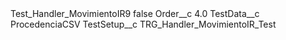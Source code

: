 <?xml version="1.0" encoding="UTF-8"?>
<CustomMetadata xmlns="http://soap.sforce.com/2006/04/metadata" xmlns:xsi="http://www.w3.org/2001/XMLSchema-instance" xmlns:xsd="http://www.w3.org/2001/XMLSchema">
    <label>Test_Handler_MovimientoIR9</label>
    <protected>false</protected>
    <values>
        <field>Order__c</field>
        <value xsi:type="xsd:double">4.0</value>
    </values>
    <values>
        <field>TestData__c</field>
        <value xsi:type="xsd:string">ProcedenciaCSV</value>
    </values>
    <values>
        <field>TestSetup__c</field>
        <value xsi:type="xsd:string">TRG_Handler_MovimientoIR_Test</value>
    </values>
</CustomMetadata>
